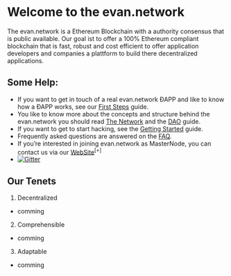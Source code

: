 # Welcome to the evan.network

The evan.network is a Ethereum Blockchain with a authority consensus that is public available. Our goal ist to offer a 100% Ethereum compliant blockchain that is fast, robust and cost efficient to offer application developers and companies a plattform to build there decentralized applications.


## Some Help:

* If you want to get in touch of a real evan.network ÐAPP and like to know how a ÐAPP works, see our [First Steps](/doc/first-steps) guide.
* You like to know more about the concepts and structure behind the evan.network you should read [The Network](/doc/network) and the [DAO](/doc/dao) guide.
* If you want to get to start hacking, see the [Getting Started](/dev/getting-started) guide.
* Frequently asked questions are answered on the [FAQ](/doc/faq).
* If you’re interested in joining evan.network as MasterNode, you can contact us via our [WebSite](https:///evan.network)<sup>[+]</sup>
*  [![Gitter](https://img.shields.io/gitter/room/evannetwork/evannetwork.svg?style=flat-square)](https://gitter.im/evannetwork/Lobby)


## Our Tenets

1. Decentralized
  * comming

2. Comprehensible
  * comming

3. Adaptable
  * comming
